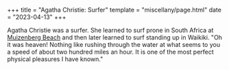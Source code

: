 +++
title = "Agatha Christie: Surfer"
template = "miscellany/page.html"
date = "2023-04-13"
+++

Agatha Christie was a surfer. She learned to surf prone in South Africa at [Muizenberg Beach](https://en.wikipedia.org/wiki/Muizenberg#Beach_front) and then later learned to surf standing up in Waikiki. "Oh it was heaven! Nothing like rushing through the water at what seems to you a speed of about two hundred miles an hour. It is one of the most perfect physical pleasures I have known."